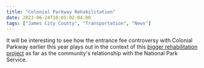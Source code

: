 ```yaml
---
title: "Colonial Parkway Rehabilitation"
date: 2023-06-24T10:01:02-04:00
tags: ["James City County", "Transportation", "News"]
---
```


It will be interesting to see how the entrance fee controversy with Colonial Parkway earlier this year plays out in the context of this [bigger rehabilitation project](https://www.dailypress.com/2023/06/23/colonial-parkway-renovation-set-to-begin-this-summer/) as far as the community's relationship with the National Park Service.
